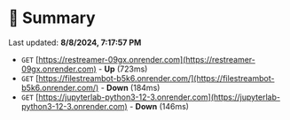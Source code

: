 # 📖 Summary
Last updated: **8/8/2024, 7:17:57 PM**

- `GET` [https://restreamer-09gx.onrender.com](https://restreamer-09gx.onrender.com) - **Up** (723ms)
- `GET` [https://filestreambot-b5k6.onrender.com/](https://filestreambot-b5k6.onrender.com/) - **Down** (184ms)
- `GET` [https://jupyterlab-python3-12-3.onrender.com](https://jupyterlab-python3-12-3.onrender.com) - **Down** (146ms)
